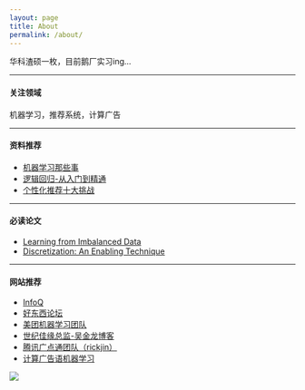 ```yaml
---
layout: page
title: About
permalink: /about/
---
```


华科渣硕一枚，目前鹅厂实习ing...

----------

#### 关注领域
机器学习，推荐系统，计算广告

----------

#### 资料推荐
- [机器学习那些事](http://www.valleytalk.org/wp-content/uploads/2012/11/%E6%9C%BA%E5%99%A8%E5%AD%A6%E4%B9%A0%E9%82%A3%E4%BA%9B%E4%BA%8B.pdf)
- [逻辑回归-从入门到精通](http://www.tianyancha.com/research/LR_intro.pdf)
- [个性化推荐十大挑战](http://blog.sciencenet.cn/blog-3075-588779.html#adtag=share)

----------

#### 必读论文
- [Learning from Imbalanced Data](http://ieeexplore.ieee.org/stamp/stamp.jsp?arnumber=5128907)
- [Discretization: An Enabling Technique](http://sci2s.ugr.es/keel/pdf/algorithm/articulo/liu1-2.pdf)

----------

#### 网站推荐
- [InfoQ](http://www.infoq.com/cn/news/2015/12/Algorithm-case-10)
- [好东西论坛](http://forum.memect.com/)
- [美团机器学习团队](http://tech.meituan.com/deep-understanding-of-ffm-principles-and-practices.html)
- [世纪佳缘总监-吴金龙博客](http://breezedeus.github.io/)
- [腾讯广点通团队（rickjin）](http://www.flickering.cn/)
- [计算广告语机器学习](http://www.52caml.com/head_first_ml/ml-chapter6-boosting-family/)


<div class="sign">
    <img src="http://www.dut.pub/static/img/sig1.gif">
</div>
